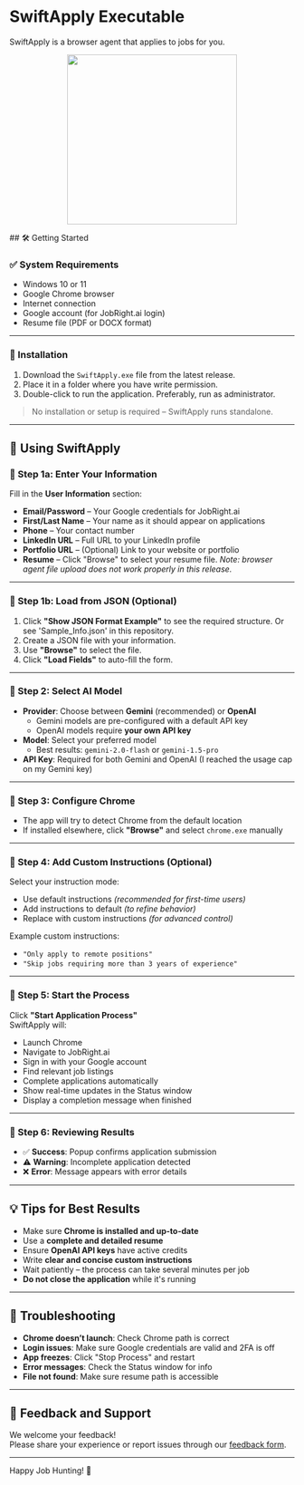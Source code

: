# SwiftApply Executable
SwiftApply is a browser agent that applies to jobs for you.
<p align="center">
  <img src="https://github.com/user-attachments/assets/fe263478-a82e-45a5-8d40-88aa56d4aeb1" width=300/>
</p>
## 🛠️ Getting Started

### ✅ System Requirements

- Windows 10 or 11  
- Google Chrome browser  
- Internet connection  
- Google account (for JobRight.ai login)  
- Resume file (PDF or DOCX format)  

---

### 💾 Installation

1. Download the `SwiftApply.exe` file from the latest release. 
2. Place it in a folder where you have write permission.  
3. Double-click to run the application. Preferably, run as  administrator. 
> No installation or setup is required – SwiftApply runs standalone.

---

## 🚀 Using SwiftApply

### 🔹 Step 1a: Enter Your Information

Fill in the **User Information** section:

- **Email/Password** – Your Google credentials for JobRight.ai  
- **First/Last Name** – Your name as it should appear on applications  
- **Phone** – Your contact number  
- **LinkedIn URL** – Full URL to your LinkedIn profile  
- **Portfolio URL** – (Optional) Link to your website or portfolio  
- **Resume** – Click "Browse" to select your resume file.  *Note: browser agent file upload does not work properly in this release.*

---

### 🔹 Step 1b: Load from JSON (Optional)

1. Click **"Show JSON Format Example"** to see the required structure. Or see 'Sample_Info.json' in this repository.
2. Create a JSON file with your information.  
3. Use **"Browse"** to select the file.  
4. Click **"Load Fields"** to auto-fill the form.

---

### 🔹 Step 2: Select AI Model

- **Provider**: Choose between **Gemini** (recommended) or **OpenAI**  
  - Gemini models are pre-configured with a default API key  
  - OpenAI models require **your own API key**  
- **Model**: Select your preferred model  
  - Best results: `gemini-2.0-flash` or `gemini-1.5-pro`  
- **API Key**: Required for both Gemini and OpenAI (I reached the usage cap on my Gemini key)  

---

### 🔹 Step 3: Configure Chrome

- The app will try to detect Chrome from the default location  
- If installed elsewhere, click **"Browse"** and select `chrome.exe` manually  

---

### 🔹 Step 4: Add Custom Instructions (Optional)

Select your instruction mode:

- Use default instructions *(recommended for first-time users)*  
- Add instructions to default *(to refine behavior)*  
- Replace with custom instructions *(for advanced control)*  

Example custom instructions:
- `"Only apply to remote positions"`  
- `"Skip jobs requiring more than 3 years of experience"`  

---

### 🔹 Step 5: Start the Process

Click **"Start Application Process"**  
SwiftApply will:

- Launch Chrome  
- Navigate to JobRight.ai  
- Sign in with your Google account  
- Find relevant job listings  
- Complete applications automatically  
- Show real-time updates in the Status window  
- Display a completion message when finished  

---

### 🔹 Step 6: Reviewing Results

- ✅ **Success**: Popup confirms application submission  
- ⚠️ **Warning**: Incomplete application detected  
- ❌ **Error**: Message appears with error details  

---

## 💡 Tips for Best Results

- Make sure **Chrome is installed and up-to-date**  
- Use a **complete and detailed resume**  
- Ensure **OpenAI API keys** have active credits  
- Write **clear and concise custom instructions**  
- Wait patiently – the process can take several minutes per job  
- **Do not close the application** while it's running  

---

## 🧰 Troubleshooting

- **Chrome doesn’t launch**: Check Chrome path is correct  
- **Login issues**: Make sure Google credentials are valid and 2FA is off  
- **App freezes**: Click "Stop Process" and restart  
- **Error messages**: Check the Status window for info  
- **File not found**: Make sure resume path is accessible  

---

## 📣 Feedback and Support

We welcome your feedback!  
Please share your experience or report issues through our [feedback form](https://docs.google.com/forms/d/e/1FAIpQLScygOlgWMp1CmraQMn3m-xi94DwyhA77uhGuYU4IoAO5X4Okw/viewform?usp=dialog).

---

Happy Job Hunting! 🎯
